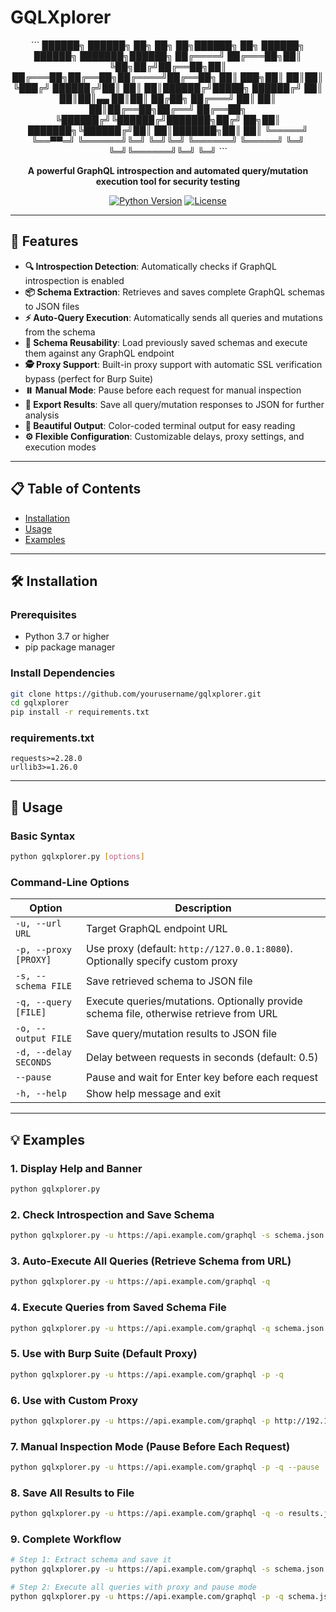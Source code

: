 # GQLXplorer

<div align="center">
```
   ██████╗  ██████╗ ██╗     ██╗  ██╗██████╗ ██╗      ██████╗ ██████╗ ███████╗██████╗ 
  ██╔════╝ ██╔═══██╗██║     ╚██╗██╔╝██╔══██╗██║     ██╔═══██╗██╔══██╗██╔════╝██╔══██╗
  ██║  ███╗██║   ██║██║      ╚███╔╝ ██████╔╝██║     ██║   ██║██████╔╝█████╗  ██████╔╝
  ██║   ██║██║▄▄ ██║██║      ██╔██╗ ██╔═══╝ ██║     ██║   ██║██╔══██╗██╔══╝  ██╔══██╗
  ╚██████╔╝╚██████╔╝███████╗██╔╝ ██╗██║     ███████╗╚██████╔╝██║  ██║███████╗██║  ██║
   ╚═════╝  ╚══▀▀═╝ ╚══════╝╚═╝  ╚═╝╚═╝     ╚══════╝ ╚═════╝ ╚═╝  ╚═╝╚══════╝╚═╝  ╚═╝
```

**A powerful GraphQL introspection and automated query/mutation execution tool for security testing**

[![Python Version](https://img.shields.io/badge/python-3.7+-blue.svg)](https://www.python.org/downloads/)
[![License](https://img.shields.io/badge/license-MIT-green.svg)](LICENSE)

</div>

---

## 🚀 Features

- **🔍 Introspection Detection**: Automatically checks if GraphQL introspection is enabled
- **📦 Schema Extraction**: Retrieves and saves complete GraphQL schemas to JSON files
- **⚡ Auto-Query Execution**: Automatically sends all queries and mutations from the schema
- **🔄 Schema Reusability**: Load previously saved schemas and execute them against any GraphQL endpoint
- **🕵️ Proxy Support**: Built-in proxy support with automatic SSL verification bypass (perfect for Burp Suite)
- **⏸️ Manual Mode**: Pause before each request for manual inspection
- **💾 Export Results**: Save all query/mutation responses to JSON for further analysis
- **🎨 Beautiful Output**: Color-coded terminal output for easy reading
- **⚙️ Flexible Configuration**: Customizable delays, proxy settings, and execution modes

---

## 📋 Table of Contents

- [Installation](#installation)
- [Usage](#usage)
- [Examples](#examples)

---

## 🛠️ Installation

### Prerequisites

- Python 3.7 or higher
- pip package manager

### Install Dependencies
```bash
git clone https://github.com/yourusername/gqlxplorer.git
cd gqlxplorer
pip install -r requirements.txt
```

### requirements.txt
```
requests>=2.28.0
urllib3>=1.26.0
```

---

## 📖 Usage

### Basic Syntax
```bash
python gqlxplorer.py [options]
```

### Command-Line Options

| Option | Description |
|--------|-------------|
| `-u, --url URL` | Target GraphQL endpoint URL |
| `-p, --proxy [PROXY]` | Use proxy (default: `http://127.0.0.1:8080`). Optionally specify custom proxy |
| `-s, --schema FILE` | Save retrieved schema to JSON file |
| `-q, --query [FILE]` | Execute queries/mutations. Optionally provide schema file, otherwise retrieve from URL |
| `-o, --output FILE` | Save query/mutation results to JSON file |
| `-d, --delay SECONDS` | Delay between requests in seconds (default: 0.5) |
| `--pause` | Pause and wait for Enter key before each request |
| `-h, --help` | Show help message and exit |

---

## 💡 Examples

### 1. Display Help and Banner
```bash
python gqlxplorer.py
```

### 2. Check Introspection and Save Schema
```bash
python gqlxplorer.py -u https://api.example.com/graphql -s schema.json
```

### 3. Auto-Execute All Queries (Retrieve Schema from URL)
```bash
python gqlxplorer.py -u https://api.example.com/graphql -q
```

### 4. Execute Queries from Saved Schema File
```bash
python gqlxplorer.py -u https://api.example.com/graphql -q schema.json
```

### 5. Use with Burp Suite (Default Proxy)
```bash
python gqlxplorer.py -u https://api.example.com/graphql -p -q
```

### 6. Use with Custom Proxy
```bash
python gqlxplorer.py -u https://api.example.com/graphql -p http://192.168.1.100:8080 -q
```

### 7. Manual Inspection Mode (Pause Before Each Request)
```bash
python gqlxplorer.py -u https://api.example.com/graphql -p -q --pause
```

### 8. Save All Results to File
```bash
python gqlxplorer.py -u https://api.example.com/graphql -q -o results.json
```

### 9. Complete Workflow
```bash
# Step 1: Extract schema and save it
python gqlxplorer.py -u https://api.example.com/graphql -s schema.json

# Step 2: Execute all queries with proxy and pause mode
python gqlxplorer.py -u https://api.example.com/graphql -p -q schema.json --pause -o results.json
```
